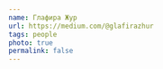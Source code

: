 ```yaml
---
name: Глафира Жур
url: https://medium.com/@glafirazhur
tags: people
photo: true
permalink: false
---
```

